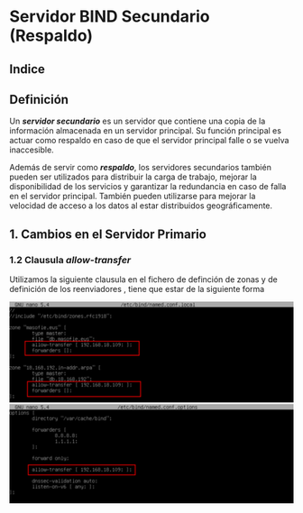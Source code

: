 # Servidor BIND Secundario (Respaldo)

## Indice 

## Definición 

Un ***servidor secundario*** es un servidor que contiene una copia de la información almacenada en un servidor principal. Su función principal es actuar como respaldo en caso de que el servidor principal falle o se vuelva inaccesible. 

Además de servir como ***respaldo***, los servidores secundarios también pueden ser utilizados para distribuir la carga de trabajo, mejorar la disponibilidad de los servicios y garantizar la redundancia en caso de falla en el servidor principal. También pueden utilizarse para mejorar la velocidad de acceso a los datos al estar distribuidos geográficamente.

## 1. Cambios en el Servidor Primario

### 1.2 Clausula ***allow-transfer*** 

Utilizamos la siguiente clausula en el fichero de definción de zonas y de definición de los reenviadores , tiene que estar de la siguiente forma 

![Fichero de Definiir Zonas](./img/bind9_secundario/1_primario_allow_transfer.png)
![Fichero de Reenviadores](./img/bind9_secundario/2_primario_reenviaores.png)